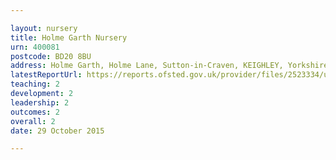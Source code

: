 ```yaml
---

layout: nursery
title: Holme Garth Nursery
urn: 400081
postcode: BD20 8BU
address: Holme Garth, Holme Lane, Sutton-in-Craven, KEIGHLEY, Yorkshire, BD20 8BU
latestReportUrl: https://reports.ofsted.gov.uk/provider/files/2523334/urn/400081.pdf
teaching: 2
development: 2
leadership: 2
outcomes: 2
overall: 2
date: 29 October 2015

---
```

